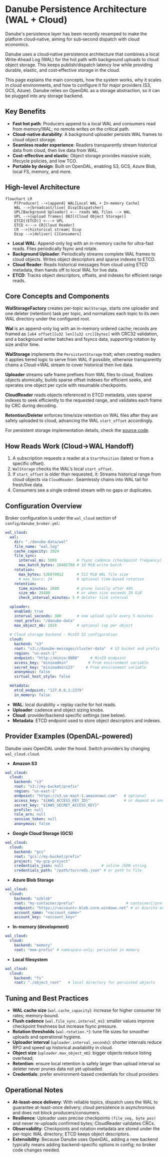 # Danube Persistence Architecture (WAL + Cloud)

Danube's persistence layer has been recently revamped to make the platform cloud‑native, aiming for sub‑second dispatch with cloud economics. 

Danube uses a cloud‑native persistence architecture that combines a local Write‑Ahead Log (WAL) for the hot path with background uploads to cloud object storage. This keeps publish/dispatch latency low while providing durable, elastic, and cost‑effective storage in the cloud.

This page explains the main concepts, how the system works, why it scales in cloud environments, and how to configure it for major providers (S3, GCS, Azure). Danube relies on OpenDAL as a storage abstraction, so it can be plugged into any storage backend.

## Key Benefits

- **Fast hot path**: Producers append to a local WAL and consumers read from memory/WAL; no remote writes on the critical path.
- **Cloud-native durability**: A background uploader persists WAL frames to cloud object storage.
- **Seamless reader experience**: Readers transparently stream historical data from cloud, then live data from WAL.
- **Cost-effective and elastic**: Object storage provides massive scale, lifecycle policies, and low TCO.
- **Portable by design**: Built on OpenDAL, enabling S3, GCS, Azure Blob, local FS, memory, and more.

## High-level Architecture

```mermaid
flowchart LR
    P[Producer] -->|append| WAL[Local WAL + In-memory Cache]
    WAL -->|broadcast/live| Disp[Dispatcher]
    UPL[Background Uploader] <-- reads WAL files --> WAL
    UPL -->|upload frames| OBJ[(Cloud Object Storage)]
    ETCD[(ETCD)] <---> UPL
    ETCD <---> CR[Cloud Reader]
    CR -->|historical stream| Disp
    Disp -->|deliver| C[Consumers]
```

- **Local WAL**: Append-only log with an in-memory cache for ultra-fast reads. Files periodically fsync and rotate.
- **Background Uploader**: Periodically streams complete WAL frames to cloud objects. Writes object descriptors and sparse indexes to ETCD.
- **Cloud Reader**: Reads historical messages from cloud using ETCD metadata, then hands off to local WAL for live data.
- **ETCD**: Tracks object descriptors, offsets, and indexes for efficient range reads.

## Core Concepts and Components

**WalStorageFactory** creates per-topic `WalStorage`, starts one uploader and one deleter (retention) task per topic, and normalizes each topic to its own WAL directory under the configured root.

**Wal** is an append-only log with an in-memory ordered cache; records are framed as `[u64 offset][u32 len][u32 crc][bytes]` with CRC32 validation, and a background writer batches and fsyncs data, supporting rotation by size and/or time.

**WalStorage** implements the `PersistentStorage` trait; when creating readers it applies tiered logic to serve from WAL if possible, otherwise transparently chains a Cloud→WAL stream to cover historical then live data.

**Uploader** streams safe frame prefixes from WAL files to cloud, finalizes objects atomically, builds sparse offset indexes for efficient seeks, and operates one object per cycle with resumable checkpoints.

**CloudReader** reads objects referenced in ETCD metadata, uses sparse indexes to seek efficiently to the requested range, and validates each frame by CRC during decoding.

**Retention/Deleter** enforces time/size retention on WAL files after they are safely uploaded to cloud, advancing the WAL `start_offset` accordingly.

For persistent storage implementation details, check the [source code](https://github.com/danube-messaging/danube/tree/main/danube-persistent-storage).

## How Reads Work (Cloud→WAL Handoff)

1. A subscription requests a reader at a `StartPosition` (latest or from a specific offset).
2. `WalStorage` checks the WAL’s local `start_offset`.
3. If `start_offset` is older than requested, it:
   Streams historical range from cloud objects via `CloudReader`.
   Seamlessly chains into WAL tail for fresh/live data.
4. Consumers see a single ordered stream with no gaps or duplicates.

## Configuration Overview

Broker configuration is under the `wal_cloud` section of `config/danube_broker.yml`:

```yaml
wal_cloud:
  wal:
    dir: "./danube-data/wal"
    file_name: "wal.log"
    cache_capacity: 1024
    file_sync:
      interval_ms: 5000         # fsync cadence (checkpoint frequency)
      max_batch_bytes: 10485760 # 10 MiB write batch
    rotation:
      max_bytes: 536870912      # 512 MiB WAL file size
      # max_hours: 24           # optional time-based rotation
    retention:
      time_minutes: 2880        # prune locally after 48h
      size_mb: 20480            # or when size exceeds 20 GiB
      check_interval_minutes: 5 # deleter tick interval

  uploader:
    enabled: true
    interval_seconds: 300       # one upload cycle every 5 minutes
    root_prefix: "/danube-data"
    max_object_mb: 1024         # optional cap per object
  
  # Cloud storage backend - MinIO S3 configuration
  cloud:
    backend: "s3"
    root: "s3://danube-messages/cluster-data"  # S3 bucket and prefix
    region: "us-east-1"
    endpoint: "http://minio:9000"     # MinIO endpoint
    access_key: "minioadmin"         # From environment variable
    secret_key: "minioadmin123"     # From environment variable
    anonymous: false
    virtual_host_style: false

  metadata:
    etcd_endpoint: "127.0.0.1:2379"
    in_memory: false
```

- **WAL**: local durability + replay cache for hot reads.
- **Uploader**: cadence and object sizing knobs.
- **Cloud**: provider/backend specific settings (see below).
- **Metadata**: ETCD endpoint used to store object descriptors and indexes.

## Provider Examples (OpenDAL-powered)

Danube uses OpenDAL under the hood. Switch providers by changing `wal_cloud.cloud`.

- **Amazon S3**

```yaml
wal_cloud:
  cloud:
    backend: "s3"
    root: "s3://my-bucket/prefix"
    region: "us-east-1"
    endpoint: "https://s3.us-east-1.amazonaws.com"   # optional
    access_key: "${AWS_ACCESS_KEY_ID}"               # or depend on env/IMDS
    secret_key: "${AWS_SECRET_ACCESS_KEY}"
    profile: null
    role_arn: null
    session_token: null
    anonymous: false
```

- **Google Cloud Storage (GCS)**

```yaml
wal_cloud:
  cloud:
    backend: "gcs"
    root: "gcs://my-bucket/prefix"
    project: "my-gcp-project"
    credentials_json: null                 # inline JSON string
    credentials_path: "/path/to/creds.json" # or path to file
```

- **Azure Blob Storage**

```yaml
wal_cloud:
  cloud:
    backend: "azblob"
    root: "my-container/prefix"                       # container[/prefix]
    endpoint: "https://<account>.blob.core.windows.net" # or Azurite endpoint
    account_name: "<account_name>"
    account_key: "<account_key>"
```

- **In-memory (development)**

```yaml
wal_cloud:
  cloud:
    backend: "memory"
    root: "mem-prefix" # namespace-only; persisted in memory
```

- **Local filesystem**

```yaml
wal_cloud:
  cloud:
    backend: "fs"
    root: "./object_root"   # local directory for persisted objects
```


## Tuning and Best Practices

- **WAL cache size** (`wal.cache_capacity`): increase for higher consumer hit rates; memory-bound.
- **Flush cadence** (`wal.file_sync.interval_ms`): smaller values improve checkpoint freshness but increase fsync pressure.
- **Rotation thresholds** (`wal.rotation.*`): tune file sizes for smoother uploads and operational hygiene.
- **Uploader interval** (`uploader.interval_seconds`): shorter intervals reduce RPO and speed up historical availability in cloud.
- **Object size** (`uploader.max_object_mb`): bigger objects reduce listing overhead; 
- **Retention**: ensure local retention is safely larger than upload interval so deleter never prunes data not yet uploaded.
- **Credentials**: prefer environment-based credentials for cloud providers


## Operational Notes

- **At-least-once delivery**: With reliable topics, dispatch uses the WAL to guarantee at-least-once delivery; cloud persistence is asynchronous and does not block producers/consumers.
- **Resilience**: Uploader uses precise checkpoints `(file_seq, byte_pos)` and never re-uploads confirmed bytes; CloudReader validates CRCs.
- **Observability**: Checkpoints and rotation metadata are stored under the per-topic WAL directory; ETCD keeps object descriptors.
- **Extensibility**: Because Danube uses OpenDAL, adding a new backend typically means adding backend-specific options in config; no broker code changes needed.

